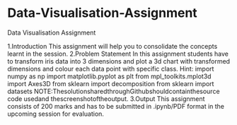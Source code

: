 # Data-Visualisation-Assignment
Data Visualisation Assignment

1.Introduction 
This assignment will help you to consolidate the concepts learnt in the  session. 
2.Problem Statement 
In this assignment students have to transform iris data into 3 dimensions  and plot a 3d chart with transformed dimensions and colour each data  point with specific class. 
Hint: 
import numpy as np 
import matplotlib.pyplot as plt 
from mpl_toolkits.mplot3d import Axes3D 
from sklearn import decomposition 
from sklearn import datasets 
NOTE:ThesolutionsharedthroughGithubshouldcontainthesource code usedand thescreenshotoftheoutput. 
3.Output 
This assignment consists of 200 marks and has to be submitted in .ipynb/PDF format in the upcoming session for evaluation.
